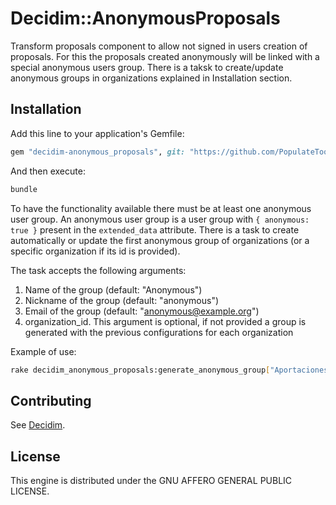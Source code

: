 # Decidim::AnonymousProposals

Transform proposals component to allow not signed in users creation of
proposals. For this the proposals created anonymously will be linked with
a special anonymous users group. There is a taksk to create/update anonymous
groups in organizations explained in Installation section.


## Installation

Add this line to your application's Gemfile:

```ruby
gem "decidim-anonymous_proposals", git: "https://github.com/PopulateTools/decidim-module-anonymous_proposals"

```

And then execute:

```bash
bundle
```

To have the functionality available there must be at least one anonymous user group.
An anonymous user group is a user group with `{ anonymous: true }` present in the
`extended_data` attribute. There is a task to create automatically or update the
first anonymous group of organizations (or a specific organization if its id is
provided).

The task accepts the following arguments:

1. Name of the group (default: "Anonymous")
2. Nickname of the group (default: "anonymous")
3. Email of the group (default: "anonymous@example.org")
4. organization_id. This argument is optional, if not provided a group is generated
   with the previous configurations for each organization

Example of use:

```bash
rake decidim_anonymous_proposals:generate_anonymous_group["Aportaciones anónimas",anonima,anonymous@example.org]
```

## Contributing

See [Decidim](https://github.com/decidim/decidim).

## License

This engine is distributed under the GNU AFFERO GENERAL PUBLIC LICENSE.
